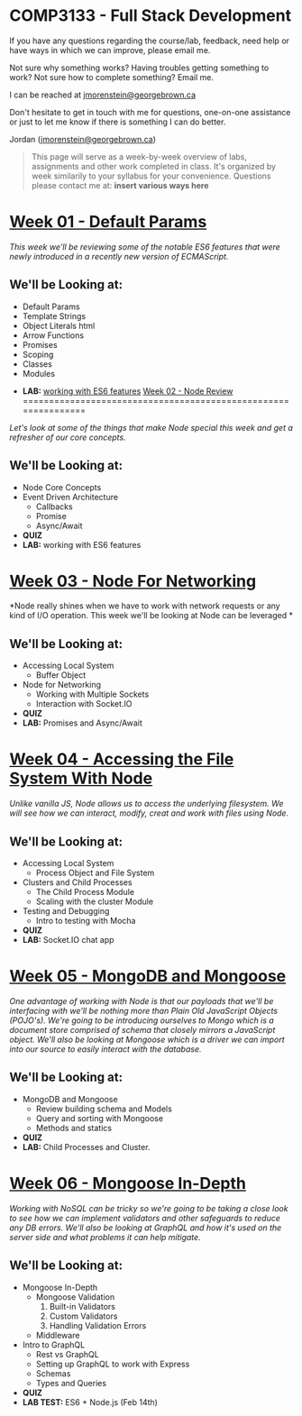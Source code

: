 COMP3133 - Full Stack Development
==================================

If you have any questions regarding the course/lab, feedback, need help or have ways in which we can improve, please email me.

Not sure why something works? Having troubles getting something to work? Not sure how to complete something? Email me.

I can be reached at jmorenstein@georgebrown.ca

Don't hesitate to get in touch with me for questions, one-on-one assistance or just to let me know if there is something I can do better.

Jordan (jmorenstein@georgebrown.ca)

>This page will serve as a week-by-week overview of labs, assignments and other work completed in class.
>It's organized by week similarily to your syllabus for your convenience.
>Questions please contact me at: **insert various ways here**

[Week 01 - Default Params](/lab/week-01/ES6-review.md)
===============================================================

*This week we'll be reviewing some of the notable ES6 features that were newly introduced in a recently new version of ECMAScript.*

We'll be Looking at:
--------------------
- Default Params 
- Template Strings 
- Object Literals html
- Arrow Functions 
- Promises
- Scoping 
- Classes 
- Modules 
      
* **LAB:** [working with ES6 features](exercises/week-01/Lab1.docx)
[Week 02 - Node Review](/lab/week-02/node-review.md)
===============================================================

*Let's look at some of the things that make Node special this week and get a refresher of our core concepts.*

We'll be Looking at:
--------------------
* Node Core Concepts
* Event Driven Architecture
  * Callbacks
  * Promise
  * Async/Await
* **QUIZ**
* **LAB:** working with ES6 features

[Week 03 - Node For Networking](/lab/week-03/node-for-networking.md)
===============================================================

*Node really shines when we have to work with network requests or any kind of I/O operation. This week we'll be looking at Node can be leveraged  *

We'll be Looking at:
--------------------
* Accessing Local System
  * Buffer Object
* Node for Networking
  * Working with Multiple Sockets
  * Interaction with Socket.IO
* **QUIZ**
* **LAB:** Promises and Async/Await

[Week 04 - Accessing the File System With Node](/lab/week-04/file-system.md)
===============================================================

*Unlike vanilla JS, Node allows us to access the underlying filesystem. We will see how we can interact, modify, creat and work with files using Node.*

We'll be Looking at:
--------------------
* Accessing Local System
  * Process Object and File System
* Clusters and Child Processes
  * The Child Process Module
  * Scaling with the cluster Module
* Testing and Debugging
  * Intro to testing with Mocha
* **QUIZ**
* **LAB:** Socket.IO chat app

[Week 05 - MongoDB and Mongoose](/lab/week-05/mongo.md)
===============================================================

*One advantage of working with Node is that our payloads that we'll be interfacing with we'll be nothing more than Plain Old JavaScript Objects (POJO's). We're going to be introducing ourselves to Mongo which is a document store comprised of schema that closely mirrors a JavaScript object. We'll also be looking at Mongoose which is a driver we can import into our source to easily interact with the database.*

We'll be Looking at:
--------------------
* MongoDB and Mongoose
  * Review building schema and Models
  * Query and sorting with Mongoose
  * Methods and statics
* **QUIZ**
* **LAB:** Child Processes and Cluster.

[Week 06 - Mongoose In-Depth](/lab/week-06/mongoose-typescript.md)
===============================================================

*Working with NoSQL can be tricky so we're going to be taking a close look to see how we can implement validators and other safeguards to reduce any DB errors. We'll also be looking at GraphQL and how it's used on the server side and what problems it can help mitigate.*

We'll be Looking at:
--------------------
* Mongoose In-Depth
  * Mongoose Validation
    1. Built-in Validators
    2. Custom Validators
    3. Handling Validation Errors
  * Middleware
* Intro to GraphQL
  * Rest vs GraphQL
  * Setting up GraphQL to work with Express
  * Schemas
  * Types and Queries
* **QUIZ**
* **LAB TEST:** ES6 + Node.js (Feb 14th)



